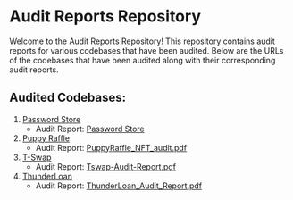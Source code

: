 # Audit Reports Repository

Welcome to the Audit Reports Repository! This repository contains audit reports for various codebases that have been audited. Below are the URLs of the codebases that have been audited along with their corresponding audit reports.

## Audited Codebases:

1. [Password Store](https://github.com/Cyfrin/3-passwordstore-audit)
   - Audit Report: [Password Store](reports/PasswordStore_report.pdf)
2. [Puppy Raffle](https://github.com/Cyfrin/4-puppy-raffle-audit)
   - Audit Report: [PuppyRaffle_NFT_audit.pdf](reports/PuppyRaffle_NFT_audit.pdf)
3. [T-Swap](https://github.com/Cyfrin/5-t-swap-audit)
   - Audit Report: [Tswap-Audit-Report.pdf](reports/Tswap-Audit-Report.pdf)
4. [ThunderLoan](https://github.com/Cyfrin/6-thunder-loan-audit)
   - Audit Report: [ThunderLoan_Audit_Report.pdf](reports/Thunderloan_Audit_report.pdf)
